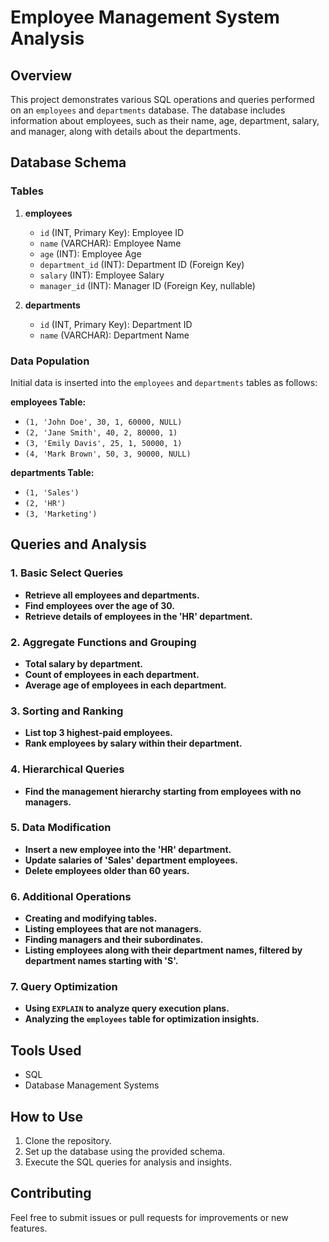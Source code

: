 # Employee Management System Analysis

## Overview

This project demonstrates various SQL operations and queries performed on an `employees` and `departments` database. The database includes information about employees, such as their name, age, department, salary, and manager, along with details about the departments.

## Database Schema

### Tables

1. **employees**
   - `id` (INT, Primary Key): Employee ID
   - `name` (VARCHAR): Employee Name
   - `age` (INT): Employee Age
   - `department_id` (INT): Department ID (Foreign Key)
   - `salary` (INT): Employee Salary
   - `manager_id` (INT): Manager ID (Foreign Key, nullable)

2. **departments**
   - `id` (INT, Primary Key): Department ID
   - `name` (VARCHAR): Department Name

### Data Population

Initial data is inserted into the `employees` and `departments` tables as follows:

**employees Table:**
- `(1, 'John Doe', 30, 1, 60000, NULL)`
- `(2, 'Jane Smith', 40, 2, 80000, 1)`
- `(3, 'Emily Davis', 25, 1, 50000, 1)`
- `(4, 'Mark Brown', 50, 3, 90000, NULL)`

**departments Table:**
- `(1, 'Sales')`
- `(2, 'HR')`
- `(3, 'Marketing')`

## Queries and Analysis

### 1. Basic Select Queries
- **Retrieve all employees and departments.**
- **Find employees over the age of 30.**
- **Retrieve details of employees in the 'HR' department.**

### 2. Aggregate Functions and Grouping
- **Total salary by department.**
- **Count of employees in each department.**
- **Average age of employees in each department.**

### 3. Sorting and Ranking
- **List top 3 highest-paid employees.**
- **Rank employees by salary within their department.**

### 4. Hierarchical Queries
- **Find the management hierarchy starting from employees with no managers.**

### 5. Data Modification
- **Insert a new employee into the 'HR' department.**
- **Update salaries of 'Sales' department employees.**
- **Delete employees older than 60 years.**

### 6. Additional Operations
- **Creating and modifying tables.**
- **Listing employees that are not managers.**
- **Finding managers and their subordinates.**
- **Listing employees along with their department names, filtered by department names starting with 'S'.**

### 7. Query Optimization
- **Using `EXPLAIN` to analyze query execution plans.**
- **Analyzing the `employees` table for optimization insights.**

## Tools Used

- SQL
- Database Management Systems

## How to Use

1. Clone the repository.
2. Set up the database using the provided schema.
3. Execute the SQL queries for analysis and insights.

## Contributing

Feel free to submit issues or pull requests for improvements or new features.

